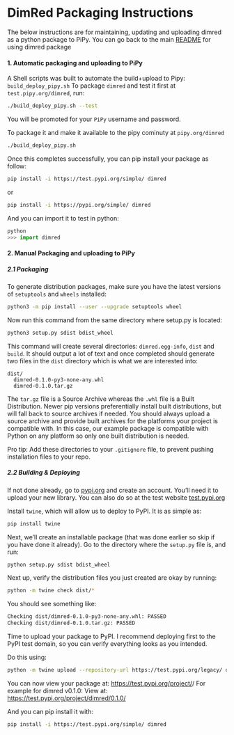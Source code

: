 # DimRed Packaging Instructions
The below instructions are for maintaining, updating and uploading dimred as a python package to PiPy.
You can go back to the main [README](readme.md) for using dimred package

#### 1. Automatic packaging and uploading to PiPy
A Shell scripts was built to automate the build+upload to Pipy: `build_deploy_pipy.sh`
To package `dimred` and test it first at `test.pipy.org/dimred`, run:
```bash
./build_deploy_pipy.sh --test
```
You will be promoted for your `PiPy` username and password.

To package it and make it available to the pipy cominuty at `pipy.org/dimred`
```bash
./build_deploy_pipy.sh
```

Once this completes successfully, you can pip install your package as follow:
```bash
pip install -i https://test.pypi.org/simple/ dimred
```
or
```bash
pip install -i https://pypi.org/simple/ dimred
```

And you can import it to test in python:
```python
python
>>> import dimred
```

#### 2. Manual Packaging and uploading to PiPy
##### 2.1 Packaging
To generate distribution packages, make sure you have the latest versions of `setuptools` and `wheels` installed:
```bash
python3 -m pip install --user --upgrade setuptools wheel
```

Now run this command from the same directory where setup.py is located:
```bash
python3 setup.py sdist bdist_wheel
```

This command will create several directories: `dimred.egg-info`, `dist` and `build`.
It should output a lot of text and once completed should generate two files in the `dist` directory which is what we are interested into:
```
dist/
  dimred-0.1.0-py3-none-any.whl
  dimred-0.1.0.tar.gz
```

The `tar.gz` file is a Source Archive whereas the `.whl` file is a Built Distribution. Newer pip versions preferentially install built distributions, but will fall back to source archives if needed. You should always upload a source archive and provide built archives for the platforms your project is compatible with. In this case, our example package is compatible with Python on any platform so only one built distribution is needed.

Pro tip: Add these directories to your `.gitignore` file, to prevent pushing installation files to your repo.

##### 2.2 Building & Deploying
If not done already, go to [pypi.org](https://pypi.org/) and create an account. You’ll need it to upload your new library.
You can also do so at the test website [test.pypi.org](https://test.pypi.org/)

Install `twine`, which will allow us to deploy to PyPI. It is as simple as:
```bash
pip install twine
```

Next, we’ll create an installable package (that was done earlier so skip if you have done it already). Go to the directory where the `setup.py` file is, and run:
```bash
python setup.py sdist bdist_wheel
```

Next up, verify the distribution files you just created are okay by running:
```bash
python -m twine check dist/*
```

You should see something like:
```bash
Checking dist/dimred-0.1.0-py3-none-any.whl: PASSED
Checking dist/dimred-0.1.0.tar.gz: PASSED
```


Time to upload your package to PyPI. I recommend deploying first to the PyPI test domain, so you can verify everything looks as you intended.

Do this using:
```bash
python -m twine upload --repository-url https://test.pypi.org/legacy/ dist/*
```

You can now view your package at:
https://test.pypi.org/project/<package>/<version>
For example for dimred v0.1.0:
View at:
https://test.pypi.org/project/dimred/0.1.0/

And you can pip install it with:
```bash
pip install -i https://test.pypi.org/simple/ dimred
```
